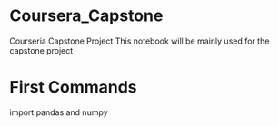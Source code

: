 # Coursera_Capstone
Courseria Capstone Project
This notebook will be mainly used for the capstone project
# First Commands
import pandas and numpy

